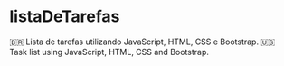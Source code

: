 # listaDeTarefas
🇧🇷 Lista de tarefas utilizando JavaScript, HTML, CSS e Bootstrap.
🇺🇸 Task list using JavaScript, HTML, CSS and Bootstrap.

